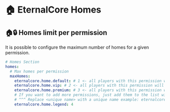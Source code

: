 # 🏠 EternalCore Homes


## 🏠🔒 Homes limit per permission 
It is possible to configure the maximum number of homes for a given permission.

```yaml
# Homes Section
homes:
  # Max homes per permission
  maxHomes:
    eternalcore.home.default: # 1 <- all players with this permission will have 1 limit home
    eternalcore.home.vip: # 2 <- all players with this permission will have 2 limit home
    eternalcore.home.premium: # 3 <- all players with this permission will have 3 limit home
    # If you want to add more permissions, just add them to the list with eternalcore.home.<unique name>
    # ^^^ Replace <unique name> with a unique name example: eternalcore.home.legend
    eternalcore.home.legend: 4
```